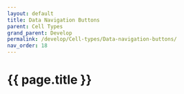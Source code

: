 ```yaml
---
layout: default
title: Data Navigation Buttons
parent: Cell Types
grand_parent: Develop
permalink: /develop/Cell-types/Data-navigation-buttons/
nav_order: 18
---
```


# {{ page.title }}